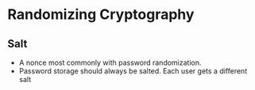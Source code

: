 # Randomizing Cryptography

## Salt

* A nonce most commonly with password randomization.
* Password storage should always be salted. Each user gets a different salt
